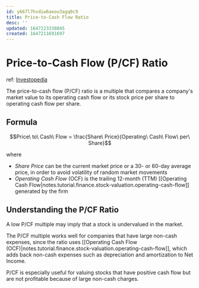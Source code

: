 ```yaml
---
id: y667l7hvdiw6aeou3agq0c9
title: Price-to-Cash Flow Ratio
desc: ''
updated: 1647223338845
created: 1647211691697
---
```

# Price-to-Cash Flow (P/CF) Ratio
ref: [Investopedia](https://www.investopedia.com/terms/p/price-to-cash-flowratio.asp)

The price-to-cash flow (P/CF) ratio is a multiple that compares a company's market value to its operating cash flow or its stock price per share to operating cash flow per share.

## Formula

$$Price\ to\ Cash\ Flow = \frac{Share\ Price}{Operating\ Cash\ Flow\ per\ Share}$$

where
- $Share\ Price$ can be the current market price or a 30- or 60-day average price, in order to avoid volatility of random market movements
- $Operating\ Cash\ Flow$ (OCF) is the trailing 12-month (TTM) [[Operating Cash Flow|notes.tutorial.finance.stock-valuation.operating-cash-flow]] generated by the firm

## Understanding the P/CF Ratio

A low P/CF multiple may imply that a stock is undervalued in the market.

The P/CF multiple works well for companies that have large non-cash expenses, since the ratio uses [[Operating Cash Flow (OCF)|notes.tutorial.finance.stock-valuation.operating-cash-flow]], which adds back non-cash expenses such as depreciation and amortization to Net Income.

P/CF is especially useful for valuing stocks that have positive cash flow but are not profitable because of large non-cash charges.
